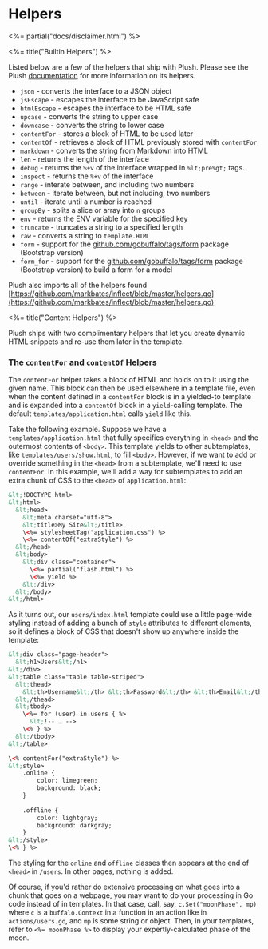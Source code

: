 # Helpers

<%= partial("docs/disclaimer.html") %>

<%= title("Builtin Helpers") %>

Listed below are a few of the helpers that ship with Plush. Please see the Plush [documentation](https://github.com/gobuffalo/plush) for more information on its helpers.

* `json` - converts the interface to a JSON object
* `jsEscape` - escapes the interface to be JavaScript safe
* `htmlEscape` - escapes the interface to be HTML safe
* `upcase` - converts the string to upper case
* `downcase` - converts the string to lower case
* `contentFor` - stores a block of HTML to be used later
* `contentOf` - retrieves a block of HTML previously stored with `contentFor`
* `markdown` - converts the string from Markdown into HTML
* `len` - returns the length of the interface
* `debug` - returns the `%+v` of the interface wrapped in `%lt;pre%gt;` tags.
* `inspect` - returns the `%+v` of the interface
* `range` - interate between, and including two numbers
* `between` - iterate between, but not including, two numbers
* `until` - iterate until a number is reached
* `groupBy` - splits a slice or array into `n` groups
* `env` - returns the ENV variable for the specified key
* `truncate` - truncates a string to a specified length
* `raw` - converts a string to `template.HTML`
* `form` - support for the [github.com/gobuffalo/tags/form](https://github.com/gobuffalo/tags/tree/master/form) package (Bootstrap version)
* `form_for` - support for the [github.com/gobuffalo/tags/form](https://github.com/gobuffalo/tags/tree/master/form) package (Bootstrap version) to build a form for a model

Plush also imports all of the helpers found [https://github.com/markbates/inflect/blob/master/helpers.go](https://github.com/markbates/inflect/blob/master/helpers.go)

<%= title("Content Helpers") %>

Plush ships with two complimentary helpers that let you create dynamic HTML snippets and re-use them later in the template.

### The `contentFor` and `contentOf` Helpers

The `contentFor` helper takes a block of HTML and holds on to it using the given name. This block can then be used elsewhere in a template file, even when the content defined in a `contentFor` block is in a yielded-to template and is expanded into a `contentOf` block in a `yield`-calling template. The default `templates/application.html` calls `yield` like this.

Take the following example. Suppose we have a `templates/application.html` that fully specifies everything in `<head>` and the outermost contents of `<body>`. This template yields to other subtemplates, like `templates/users/show.html`, to fill `<body>`. However, if we want to add or override something in the `<head>` from a subtemplate, we'll need to use `contentFor`. In this example, we'll add a way for subtemplates to add an extra chunk of CSS to the `<head>` of `application.html`:

```html
&lt;!DOCTYPE html>
&lt;html>
  &lt;head>
    &lt;meta charset="utf-8">
    &lt;title>My Site&lt;/title>
    \<%= stylesheetTag("application.css") %>
    \<%= contentOf("extraStyle") %>
  &lt;/head>
  &lt;body>
    &lt;div class="container">
      \<%= partial("flash.html") %>
      \<%= yield %>
    &lt;/div>
  &lt;/body>
&lt;/html>
```

As it turns out, our `users/index.html` template could use a little page-wide styling instead of adding a bunch of `style` attributes to different elements, so it defines a block of CSS that doesn't show up anywhere inside the template:

```html
&lt;div class="page-header">
  &lt;h1>Users&lt;/h1>
&lt;/div>
&lt;table class="table table-striped">
  &lt;thead>
    &lt;th>Username&lt;/th> &lt;th>Password&lt;/th> &lt;th>Email&lt;/th> &lt;th>Admin?&lt;/th> &lt;th>&nbsp;&lt;/th>
  &lt;/thead>
  &lt;tbody>
    \<%= for (user) in users { %>
      &lt;!-- … -->
    \<% } %>
  &lt;/tbody>
&lt;/table>

\<% contentFor("extraStyle") %>
&lt;style>
    .online {
        color: limegreen;
        background: black;
    }
    
    .offline {
        color: lightgray;
        background: darkgray;
    }
&lt;/style>
\<% } %>
```

The styling for the `online` and `offline` classes then appears at the end of `<head>` in `/users`. In other pages, nothing is added.

Of course, if you'd rather do extensive processing on what goes into a chunk that goes on a webpage, you may want to do your processing in Go code instead of in templates. In that case, call, say, `c.Set("moonPhase", mp)` where `c` is a `buffalo.Context` in a function in an action like in `actions/users.go`, and `mp` is some string or object. Then, in your templates, refer to `<%= moonPhase %>` to display your expertly-calculated phase of the moon.
